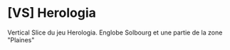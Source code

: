 # [VS] Herologia
Vertical Slice du jeu Herologia. Englobe Solbourg et une partie de la zone "Plaines"
